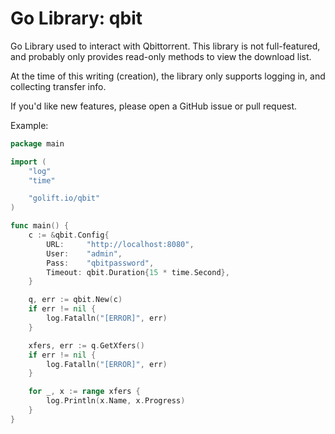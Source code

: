 # Go Library: qbit

Go Library used to interact with Qbittorrent. This library is not full-featured,
and probably only provides read-only methods to view the download list.

At the time of this writing (creation), the library only supports logging in,
and collecting transfer info.

If you'd like new features, please open a GitHub issue or pull request.

Example:

```go
package main

import (
	"log"
	"time"

	"golift.io/qbit"
)

func main() {
	c := &qbit.Config{
		URL:     "http://localhost:8080",
		User:    "admin",
		Pass:    "qbitpassword",
		Timeout: qbit.Duration{15 * time.Second},
	}

	q, err := qbit.New(c)
	if err != nil {
		log.Fatalln("[ERROR]", err)
	}

	xfers, err := q.GetXfers()
	if err != nil {
		log.Fatalln("[ERROR]", err)
	}

	for _, x := range xfers {
		log.Println(x.Name, x.Progress)
	}
}
```
